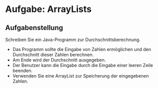 # Aufgabe: ArrayLists

## Aufgabenstellung

Schreiben Sie ein Java-Programm zur Durchschnittsberechnung.

- Das Programm sollte die Eingabe von Zahlen ermöglichen und den Durchschnitt dieser Zahlen berechnen.
- Am Ende wird der Durchschnitt ausgegeben.
- Der Benutzer kann die Eingabe durch die Eingabe einer leeren Zeile beenden.
- Verwenden Sie eine ArrayList zur Speicherung der eingegebenen Zahlen.
